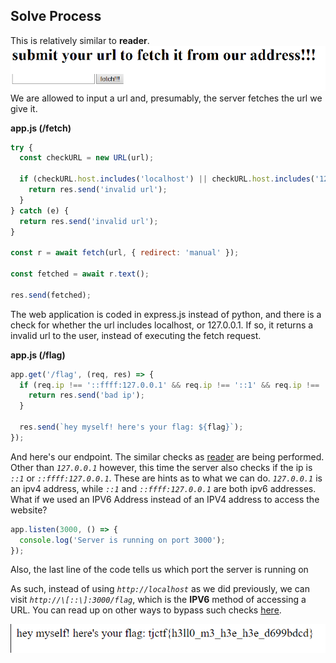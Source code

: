 ## Solve Process
This is relatively similar to **reader**.   
![image91](/static/writeups/photos/image91.png)  
We are allowed to input a url and, presumably, the server fetches the url we give it. 

**app.js (/fetch)**  
```javascript
try {
  const checkURL = new URL(url);

  if (checkURL.host.includes('localhost') || checkURL.host.includes('127.0.0.1')) {
    return res.send('invalid url');
  }
} catch (e) {
  return res.send('invalid url');
}

const r = await fetch(url, { redirect: 'manual' });

const fetched = await r.text();

res.send(fetched);
```
The web application is coded in express.js instead of python, and there is a check for whether the url includes localhost, or 127.0.0.1. If so, it returns a invalid url to the user, instead of executing the fetch request.

**app.js (/flag)**  
```javascript
app.get('/flag', (req, res) => {
  if (req.ip !== '::ffff:127.0.0.1' && req.ip !== '::1' && req.ip !== '127.0.0.1') {
    return res.send('bad ip');
  }

  res.send(`hey myself! here's your flag: ${flag}`);
});

```
And here's our endpoint. The similar checks as [reader](/writeups/13) are being performed. Other than *`127.0.0.1`* however, this time the server also checks if the ip is *`::1`* or *`::ffff:127.0.0.1`*. These are hints as to what we can do. *`127.0.0.1`* is an ipv4 address, while *`::1`* and *`::ffff:127.0.0.1`* are both ipv6 addresses. What if we used an IPV6 Address instead of an IPV4 address to access the website?

```javascript
app.listen(3000, () => {
  console.log('Server is running on port 3000');
});
```
Also, the last line of the code tells us which port the server is running on

As such, instead of using *`http://localhost`* as we did previously, we can visit *`http://\[::\]:3000/flag`*, which is the **IPV6** method of accessing a URL. You can read up on other ways to bypass such checks [here](https://highon.coffee/blog/ssrf-cheat-sheet/). 

![image95](/static/writeups/photos/image95.png)